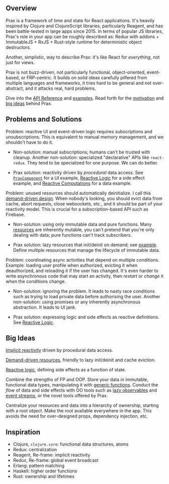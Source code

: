 ## Overview

Prax is a framework of time and state for React applications. It's heavily
inspired by Clojure and ClojureScript libraries, particularly Reagent, and has
been battle-tested in large apps since 2015. In terms of popular JS libraries,
Prax's role in your app can be roughly described as: Redux with addons +
ImmutableJS + RxJS + Rust-style runtime for deterministic object destructors.

Another, simplistic, way to describe Prax: it's like React for _everything_, not
just for views.

Prax is not buzz-driven, not particularly functional, object-oriented,
event-based, or FRP-centric. It builds on solid ideas carefully pilfered from
multiple languages and frameworks, it tries hard to be general and not
over-abstract, and it attacks real, hard problems.

Dive into the [API Reference](api) and [examples](examples). Read forth for the
[motivation](#problems-and-solutions) and [big ideas](#big-ideas) behind Prax.

## Problems and Solutions

Problem: reactive UI and event-driven logic requires subscriptions and
unsubscriptions. This is equivalent to manual memory management, and we
shouldn't have to do it.

* Non-solution: manual subscriptions; humans can't be trusted with cleanup.
Another non-solution: specialized "declarative" APIs like `react-redux`. They
tend to be specialized for one purpose. We can do better.

* Prax solution: reactivity driven by _procedural_ data access. See
[`PraxComponent`](api#-praxcomponent-) for a UI example,
[Reactive Logic](examples#reactive-logic) for a side effect example, and
[Reactive Computations](examples#reactive-computations) for a data example.

Problem: unused resources should automatically deinitialize. I call this
[demand-driven design](misc#_demand-driven_). When nobody's looking, you should
evict data from cache, abort requests, close websockets, etc., and it should be
part of your reactivity model. This is crucial for a subscription-based API such
as Firebase.

* Non-solution: using only immutable data and pure functions. Many
[resources](misc#_resource_) are inherently mutable, you can't pretend that
you're only dealing with data; pure functions can't track subscribers.

* Prax solution: lazy resources that init/deinit on demand; see
[example](examples#demand-driven-resources). Define multiple resources that
manage the lifecycle of immutable data.

Problem: coordinating async activities that depend on multiple conditions.
Example: loading user profile when authorized, evicting it when deauthorized,
and reloading it if the user has changed. It's even harder to write asynchronous
code that may start an activity, then _restart_ or _change_ it when the
conditions change.

* Non-solution: ignoring the problem. It leads to nasty race conditions such as
trying to load private data before authorising the user. Another non-solution:
using promises or any inherently asynchronous abstraction. It leads to UI jank.

* Prax solution: expressing logic and side effects as reactive definitions. See
[Reactive Logic](examples#reactive-logic).

## Big Ideas

[Implicit reactivity](api#-praxcomponent-) driven by procedural data access.

[Demand-driven resources](examples#demand-driven-resources), friendly to lazy
init/deinit and cache eviction.

[Reactive logic](examples#reactive-logic), defining side effects as a function
of state.

Combine the strengths of FP and OOP. Store your data in immutable, functional
data types, manipulating it with [generic functions](api#emerge). Conduct the
_flow_ of data and side effects with OO tools such as
[lazy observables](examples#demand-driven-resources) and
[event streams](examples#event-system), or the novel tools offered by Prax.

Centralize your resources and data into a hierarchy of ownership, starting with
a root object. Make the root available everywhere in the app. This avoids the
need for over-designed props, dependency injection, etc.

## Inspiration

* Clojure, `clojure.core`: functional data structures, atoms
* Redux: centralization
* Reagent, Re-frame: implicit reactivity
* Redux, Re-frame: global event broadcast
* Erlang: pattern matching
* Haskell: higher order functions
* Rust: ownership and lifetimes
